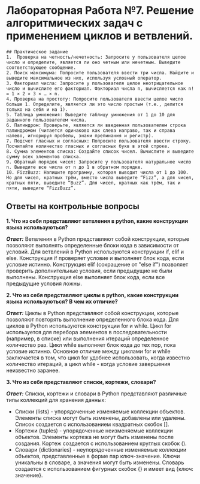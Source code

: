 # Лабораторная Работа №7. Решение алгоритмических задач с применением циклов и ветвлений.
    
    ## Практическое задание
    1.  Проверка на четность/нечетность: Запросите у пользователя целое число и определите, является ли оно четным или нечетным. Выведите соответствующее сообщение.
    2. Поиск максимума: Попросите пользователя ввести три числа. Найдите и выведите максимальное из них, используя условный оператор.
    3. Факториал числа: Запросите у пользователя целое неотрицательное число и вычислите его факториал. Факториал числа n, вычисляется как n! = 1 × 2 × 3 × … × n.
    4. Проверка на простоту: Попросите пользователя ввести целое число больше 1. Определите, является ли это число простым (т.е., делится только на себя и на 1).
    5. Таблица умножения: Выведите таблицу умножения от 1 до 10 для заданного пользователем числа.
    6. Палиндром: Проверьте, является ли введенная пользователем строка палиндромом (читается одинаково как слева направо, так и справа налево, игнорируя пробелы, знаки препинания и регистр).
    7. Подсчет гласных и согласных: Попросите пользователя ввести строку. Посчитайте количество гласных и согласных букв в этой строке.
    8. Сумма элементов списка: Создайте список чисел. Вычислите и выведите сумму всех элементов списка.
    9. Обратный порядок чисел: Запросите у пользователя натуральное число n. Выведите все числа от n до 1 в обратном порядке.
    10. FizzBuzz: Напишите программу, которая выводит числа от 1 до 100. Но для чисел, кратных трём, вместо числа выведите “Fizz”, а для чисел, кратных пяти, выведите “Buzz”. Для чисел, кратных как трём, так и пяти, выведите “FizzBuzz”.


## Ответы на контрольные вопросы
**1. Что из себя представляют ветвления в python, какие конструкции языка используються?**

***Ответ:*** Ветвления в Python представляют собой конструкции, которые позволяют выполнять определенные блоки кода в зависимости от условий. Для ветвлений в Python используются конструкции if, elif и else. Конструкция if проверяет условие и выполняет блок кода, если условие истинно. Конструкция elif (сокращение от "else if") позволяет проверить дополнительные условия, если предыдущие не были выполнены. Конструкция else выполняет блок кода, если все предыдущие условия ложны.

**2. Что из себя представляют циклы в python, какие конструкции языка используються? В чем их отличие?**

***Ответ:*** Циклы в Python представляют собой конструкции, которые позволяют повторять выполнение определенного блока кода. Для циклов в Python используются конструкции for и while. Цикл for используется для перебора элементов в последовательности (например, в списке) или выполнения итераций определенное количество раз. Цикл while выполняет блок кода до тех пор, пока условие истинно. Основное отличие между циклами for и while заключается в том, что цикл for удобнее использовать, когда известно количество итераций, а цикл while - когда условие завершения неизвестно заранее. 

**3. Что из себя представляют списки, кортежи, словари?**

***Ответ:*** Списки, кортежи и словари в Python представляют различные типы коллекций для хранения данных: 
   - Списки (lists) - упорядоченные изменяемые коллекции объектов. Элементы списка могут быть изменены, добавлены или удалены. Список создается с использованием квадратных скобок []. 
   - Кортежи (tuples) - упорядоченные неизменяемые коллекции объектов. Элементы кортежа не могут быть изменены после создания. Кортеж создается с использованием круглых скобок (). 
   - Словари (dictionaries) - неупорядоченные изменяемые коллекции объектов, представленные в форме пар ключ-значение. Ключи уникальны в словаре, а значения могут быть изменены. Словарь создается с использованием фигурных скобок {} и имеет вид {ключ: значение}.